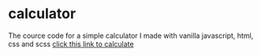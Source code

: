 # calculator

The cource code for a simple calculator I made with vanilla javascript, html, css and scss 
[click this link to calculate](https://weng-calculator.netlify.app/)
